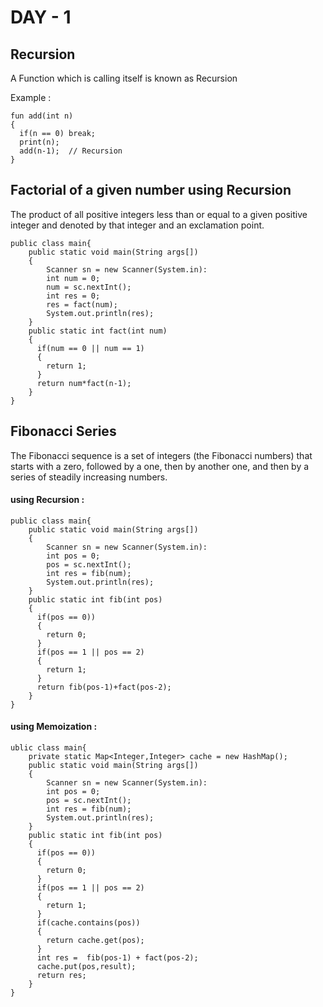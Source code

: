 # DAY - 1
## Recursion
A Function which is calling itself is known as Recursion  
  
Example : 

```
fun add(int n)
{
  if(n == 0) break;
  print(n);
  add(n-1);  // Recursion
}
```
## Factorial of a given number using Recursion
   The product of all positive integers less than or equal to a given positive integer and denoted by that integer and an exclamation point.
```
public class main{
    public static void main(String args[])
    {
        Scanner sn = new Scanner(System.in):
        int num = 0;
        num = sc.nextInt();
        int res = 0;
        res = fact(num);
        System.out.println(res);
    }
    public static int fact(int num)
    {
      if(num == 0 || num == 1)
      {
        return 1;
      }
      return num*fact(n-1);
    }
}

```
## Fibonacci Series
The Fibonacci sequence is a set of integers (the Fibonacci numbers) that starts with a zero, followed by a one, then by another one, and then by a series of steadily increasing numbers.

#### using Recursion :
```
public class main{
    public static void main(String args[])
    {
        Scanner sn = new Scanner(System.in):
        int pos = 0;
        pos = sc.nextInt();
        int res = fib(num);
        System.out.println(res);
    }
    public static int fib(int pos)
    {
      if(pos == 0))
      {
        return 0;
      }
      if(pos == 1 || pos == 2)
      {
        return 1;
      }
      return fib(pos-1)+fact(pos-2);
    }
}

```
#### using Memoization :

```
ublic class main{
    private static Map<Integer,Integer> cache = new HashMap();
    public static void main(String args[])
    {
        Scanner sn = new Scanner(System.in):
        int pos = 0;
        pos = sc.nextInt();
        int res = fib(num);
        System.out.println(res);
    }
    public static int fib(int pos)
    {
      if(pos == 0))
      {
        return 0;
      }
      if(pos == 1 || pos == 2)
      {
        return 1;
      }
      if(cache.contains(pos))
      {
        return cache.get(pos);
      }
      int res =  fib(pos-1) + fact(pos-2);
      cache.put(pos,result);
      return res;
    }
}
```

